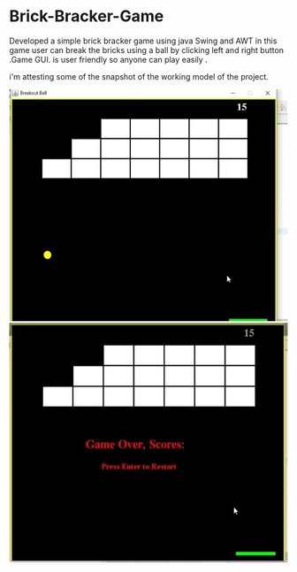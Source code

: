 # Brick-Bracker-Game
Developed a simple brick bracker game using java Swing and AWT  in this game user can break the bricks using a ball by clicking left and right button .Game GUI. is user friendly so anyone can play easily .


i'm attesting some of the snapshot of the working model of the project.


<img src="1682914009617.jpg">
<img src="1682914009654.jpg">
